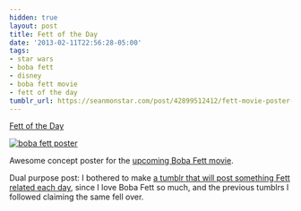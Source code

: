 ```yaml
---
hidden: true
layout: post
title: Fett of the Day
date: '2013-02-11T22:56:28-05:00'
tags:
- star wars
- boba fett
- disney
- boba fett movie
- fett of the day
tumblr_url: https://seanmonstar.com/post/42899512412/fett-movie-poster-concept
---
```

[Fett of the Day](http://fettoftheday.tumblr.com/post/42891626975/fett-movie-poster-concept)  

[![boba fett poster](https://64.media.tumblr.com/0a6a1cd7e0d0980bc5d9d4c9175ea223/tumblr_mi34v025nJ1s5fw8bo1_1280.jpg)](http://fettoftheday.tumblr.com/post/42891626975/fett-movie-poster-concept)

Awesome concept poster for the [upcoming Boba Fett movie](http://seanmonstar.com/blog/a-boba-fett-film/).

Dual purpose post: I bothered to make [a tumblr that will post something Fett related each day](http://fettoftheday.tumblr.com/), since I love Boba Fett so much, and the previous tumblrs I followed claiming the same fell over.

